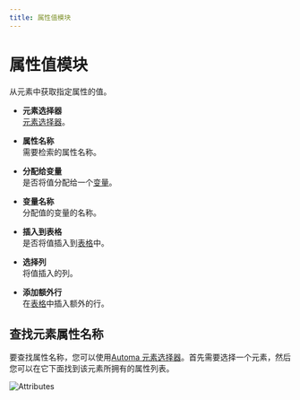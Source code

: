 ```yaml
---
title: 属性值模块
---
```


# 属性值模块

从元素中获取指定属性的值。

- **元素选择器** <br>
  [元素选择器](../workflow/element-selector.md)。

- **属性名称** <br>
  需要检索的属性名称。

- **分配给变量** <br>
  是否将值分配给一个[变量](../workflow/variables.md)。

- **变量名称** <br>
  分配值的变量的名称。

- **插入到表格** <br>
  是否将值插入到[表格](../workflow/table.md)中。

- **选择列** <br>
  将值插入的列。

- **添加额外行** <br>
  在[表格](../workflow/table.md)中插入额外的行。

## 查找元素属性名称

要查找属性名称，您可以使用[Automa 元素选择器](../workflow/element-selector.md#generating-selector)。首先需要选择一个元素，然后您可以在它下面找到该元素所拥有的属性列表。

![Attributes](https://res.cloudinary.com/chat-story/image/upload/v1666253887/automa/chrome_yUjnbDYYP7_hm4bwq.png)

<!--@include: ../parts/blocks-interaction-note.md-->